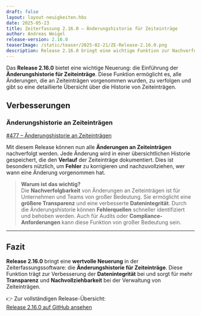 ```yaml
---
draft: false
layout: layout-neuigkeiten.hbs
date: 2025-05-23
title: Zeiterfassung 2.16.0 – Änderungshistorie für Zeiteinträge
author: Andreas Weigel
release-version: 2.16.0
teaserImage: /static/teaser/2025-02-21/ZE-Release-2.16.0.png
description: Release 2.16.0 bringt eine wichtige Funktion zur Nachverfolgbarkeit von Änderungen an Zeiteinträgen. Jetzt können alle Änderungen an Zeiteinträgen mit der neuen Änderungshistorie nachverfolgt werden.
---
```


Das **Release 2.16.0** bietet eine wichtige Neuerung: die Einführung der **Änderungshistorie für Zeiteinträge**. Diese Funktion ermöglicht es, alle Änderungen, die an Zeiteinträgen vorgenommen wurden, zu verfolgen und gibt so eine detaillierte Übersicht über die Historie von Zeiteinträgen.

<!-- more -->

## Verbesserungen

### Änderungshistorie an Zeiteinträgen

[#477 – Änderungshistorie an Zeiteinträgen](https://github.com/urlaubsverwaltung/zeiterfassung/pull/477)

Mit diesem Release können nun alle **Änderungen an Zeiteinträgen** nachverfolgt werden. Jede Änderung wird in einer übersichtlichen Historie gespeichert, die den **Verlauf** der Zeiteinträge dokumentiert. Dies ist besonders nützlich, um **Fehler** zu korrigieren und nachzuvollziehen, wer wann eine Änderung vorgenommen hat.

> **Warum ist das wichtig?**  
> Die **Nachverfolgbarkeit** von Änderungen an Zeiteinträgen ist für Unternehmen und Teams von großer Bedeutung. Sie ermöglicht eine **größere Transparenz** und eine verbesserte **Datenintegrität**. Durch die Änderungshistorie können **Fehlerquellen** schneller identifiziert und behoben werden. Auch für Audits oder **Compliance-Anforderungen** kann diese Funktion von großer Bedeutung sein.

---

## Fazit

**Release 2.16.0** bringt eine **wertvolle Neuerung** in der Zeiterfassungssoftware: die **Änderungshistorie für Zeiteinträge**. Diese Funktion trägt zur Verbesserung der **Datenintegrität** bei und sorgt für mehr **Transparenz** und **Nachvollziehbarkeit** bei der Verwaltung von Zeiteinträgen.

👉 Zur vollständigen Release-Übersicht:  
[Release 2.16.0 auf GitHub ansehen](https://github.com/urlaubsverwaltung/zeiterfassung/releases/tag/zeiterfassung-2.16.0)
